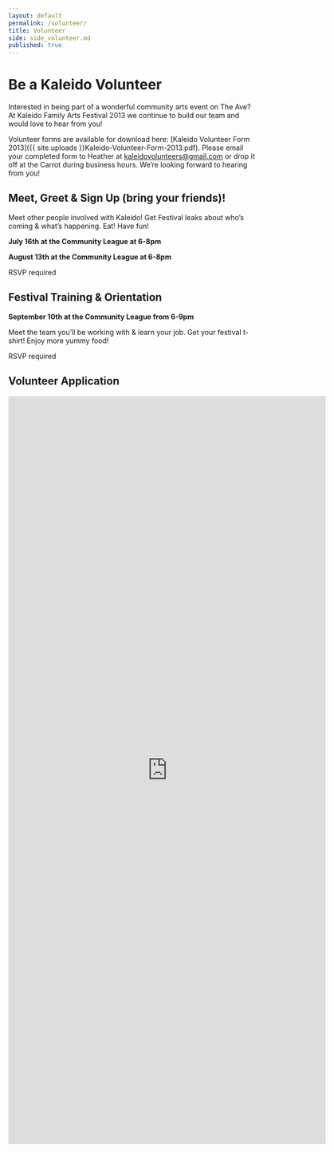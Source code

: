 ```yaml
---
layout: default
permalink: /volunteer/
title: Volunteer
side: side_volunteer.md
published: true
---
```


# Be a Kaleido Volunteer

Interested in being part of a wonderful community arts event on The Ave? At Kaleido Family Arts Festival 2013 we continue to build our team and would love to hear from you!

Volunteer forms are available for download  here: [Kaleido Volunteer Form 2013]({{ site.uploads }}Kaleido-Volunteer-Form-2013.pdf). Please email your completed form to Heather at <kaleidovolunteers@gmail.com> or drop it off at the Carrot during business hours. We’re looking forward to hearing from you!


## Meet, Greet & Sign Up (bring your friends)!

Meet other people involved with Kaleido!
Get Festival leaks about who’s coming & what’s happening.
Eat! Have fun!

**July 16th at the Community League at 6-8pm**

**August 13th at the Community League at 6-8pm**

RSVP required

## Festival Training & Orientation

**September 10th at the Community League from 6-9pm**

Meet the team you’ll be working with & learn your job.
Get your festival t-shirt!
Enjoy more yummy food!

RSVP required

## Volunteer Application

<iframe src="https://docs.google.com/forms/d/1VOxRHyIrNzS9b1gW8JVR-oPEdIS62g2aVgTA7U5yPl8/viewform?embedded=true" width="637" height="1500" frameborder="0" marginheight="0" marginwidth="0">Loading...</iframe>
